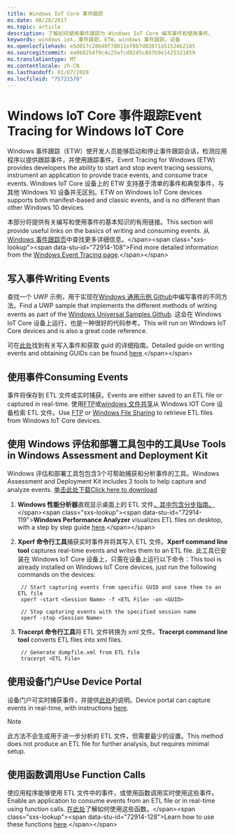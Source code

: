 ```yaml
---
title: Windows IoT Core 事件跟踪
ms.date: 08/28/2017
ms.topic: article
description: 了解如何使用事件跟踪为 Windows IoT Core 编写事件和使用事件。
keywords: windows iot，事件跟踪，ETW，windows 事件跟踪，设备
ms.openlocfilehash: e5d017c28640f78011ef0b7d82071a51524b2185
ms.sourcegitcommit: ea060254f9c4c25afcd0245c897b9e1425321859
ms.translationtype: MT
ms.contentlocale: zh-CN
ms.lasthandoff: 01/07/2020
ms.locfileid: "75721570"
---
```

# <a name="event-tracing-for-windows-iot-core"></a><span data-ttu-id="72914-104">Windows IoT Core 事件跟踪</span><span class="sxs-lookup"><span data-stu-id="72914-104">Event Tracing for Windows IoT Core</span></span>

<span data-ttu-id="72914-105">Windows 事件跟踪（ETW）使开发人员能够启动和停止事件跟踪会话，检测应用程序以提供跟踪事件，并使用跟踪事件。</span><span class="sxs-lookup"><span data-stu-id="72914-105">Event Tracing for Windows (ETW) provides developers the ability to start and stop event tracing sessions, instrument an application to provide trace events, and consume trace events.</span></span>
<span data-ttu-id="72914-106">Windows IoT Core 设备上的 ETW 支持基于清单的事件和典型事件，与其他 Windows 10 设备并无区别。</span><span class="sxs-lookup"><span data-stu-id="72914-106">ETW on Windows IoT Core devices supports both manifest-based and classic events, and is no different than other Windows 10 devices.</span></span>

<span data-ttu-id="72914-107">本部分将提供有关编写和使用事件的基本知识的有用链接。</span><span class="sxs-lookup"><span data-stu-id="72914-107">This section will provide useful links on the basics of writing and consuming events.</span></span> <span data-ttu-id="72914-108">从[Windows 事件跟踪页](https://msdn.microsoft.com/library/windows/desktop/bb968803(v=vs.85).aspx)中查找更多详细信息。</span><span class="sxs-lookup"><span data-stu-id="72914-108">Find more detailed information from the [Windows Event Tracing page](https://msdn.microsoft.com/library/windows/desktop/bb968803(v=vs.85).aspx).</span></span>

## <a name="writing-events"></a><span data-ttu-id="72914-109">写入事件</span><span class="sxs-lookup"><span data-stu-id="72914-109">Writing Events</span></span>

<span data-ttu-id="72914-110">查找一个 UWP 示例，用于实现在[Windows 通用示例 Github](https://github.com/Microsoft/Windows-universal-samples/tree/master/Samples/Logging)中编写事件的不同方法。</span><span class="sxs-lookup"><span data-stu-id="72914-110">Find a UWP sample that implements the different methods of writing events as part of the [Windows Universal Samples Github](https://github.com/Microsoft/Windows-universal-samples/tree/master/Samples/Logging).</span></span>
<span data-ttu-id="72914-111">这会在 Windows IoT Core 设备上运行，也是一种很好的代码参考。</span><span class="sxs-lookup"><span data-stu-id="72914-111">This will run on Windows IoT Core devices and is also a great code reference.</span></span>

<span data-ttu-id="72914-112">可在[此处](https://msdn.microsoft.com/library/windows/desktop/aa364161(v=vs.85).aspx)找到有关写入事件和获取 guid 的详细指南。</span><span class="sxs-lookup"><span data-stu-id="72914-112">Detailed guide on writing events and obtaining GUIDs can be found [here](https://msdn.microsoft.com/library/windows/desktop/aa364161(v=vs.85).aspx).</span></span>

## <a name="consuming-events"></a><span data-ttu-id="72914-113">使用事件</span><span class="sxs-lookup"><span data-stu-id="72914-113">Consuming Events</span></span>

<span data-ttu-id="72914-114">事件将保存到 ETL 文件或实时捕获。</span><span class="sxs-lookup"><span data-stu-id="72914-114">Events are either saved to an ETL file or captured in real-time.</span></span>
<span data-ttu-id="72914-115">使用[FTP](../connect-your-device/FTP.md)或[windows 文件共享](../manage-your-device/WindowsFileSharing.md)从 Windows IOT Core 设备检索 ETL 文件。</span><span class="sxs-lookup"><span data-stu-id="72914-115">Use [FTP](../connect-your-device/FTP.md) or [Windows File Sharing](../manage-your-device/WindowsFileSharing.md) to retrieve ETL files from Windows IoT Core devices.</span></span>

## <a name="use-tools-in-windows-assessment-and-deployment-kit"></a><span data-ttu-id="72914-116">使用 Windows 评估和部署工具包中的工具</span><span class="sxs-lookup"><span data-stu-id="72914-116">Use Tools in Windows Assessment and Deployment Kit</span></span>

<span data-ttu-id="72914-117">Windows 评估和部署工具包包含3个可帮助捕获和分析事件的工具。</span><span class="sxs-lookup"><span data-stu-id="72914-117">Windows Assessment and Deployment Kit includes 3 tools to help capture and analyze events.</span></span> [<span data-ttu-id="72914-118">单击此处下载</span><span class="sxs-lookup"><span data-stu-id="72914-118">Click here to download</span></span>](https://go.microsoft.com/fwlink/p/?LinkId=526740)


1. <span data-ttu-id="72914-119">**Windows 性能分析器**直观显示桌面上的 ETL 文件[，其中包含分步指南。](https://msdn.microsoft.com/library/windows/hardware/dn927319(v=vs.85).aspx)</span><span class="sxs-lookup"><span data-stu-id="72914-119">**Windows Performance Analyzer** visualizes ETL files on desktop, with a step by step guide [here](https://msdn.microsoft.com/library/windows/hardware/dn927319(v=vs.85).aspx).</span></span>

2. <span data-ttu-id="72914-120">**Xperf 命令行工具**捕获实时事件并将其写入 ETL 文件。</span><span class="sxs-lookup"><span data-stu-id="72914-120">**Xperf command line tool** captures real-time events and writes them to an ETL file.</span></span> <span data-ttu-id="72914-121">此工具已安装在 Windows IoT Core 设备上，只需在设备上运行以下命令：</span><span class="sxs-lookup"><span data-stu-id="72914-121">This tool is already installed on Windows IoT Core devices, just run the following commands on the devices:</span></span>

        // Start capturing events from specific GUID and save them to an ETL file
        xperf -start <Session Name> -f <ETL File> -on <GUID>

        // Stop capturing events with the specified session name
        xperf -stop <Session Name>


3. <span data-ttu-id="72914-122">**Tracerpt 命令行工具**将 ETL 文件转换为 xml 文件。</span><span class="sxs-lookup"><span data-stu-id="72914-122">**Tracerpt command line tool** converts ETL files into xml files.</span></span>

        // Generate dumpfile.xml from ETL file
        tracerpt <ETL File>


## <a name="use-device-portal"></a><span data-ttu-id="72914-123">使用设备门户</span><span class="sxs-lookup"><span data-stu-id="72914-123">Use Device Portal</span></span>

<span data-ttu-id="72914-124">设备门户可实时捕获事件，并提供[此处](https://msdn.microsoft.com/windows/uwp/debug-test-perf/device-portal)的说明。</span><span class="sxs-lookup"><span data-stu-id="72914-124">Device portal can capture events in real-time, with instructions [here](https://msdn.microsoft.com/windows/uwp/debug-test-perf/device-portal).</span></span>

> [!NOTE]
> <span data-ttu-id="72914-125">此方法不会生成用于进一步分析的 ETL 文件，但需要最少的设置。</span><span class="sxs-lookup"><span data-stu-id="72914-125">This method does not produce an ETL file for further analysis, but requires minimal setup.</span></span>

## <a name="use-function-calls"></a><span data-ttu-id="72914-126">使用函数调用</span><span class="sxs-lookup"><span data-stu-id="72914-126">Use Function Calls</span></span>

<span data-ttu-id="72914-127">使应用程序能够使用 ETL 文件中的事件，或使用函数调用实时使用这些事件。</span><span class="sxs-lookup"><span data-stu-id="72914-127">Enable an application to consume events from an ETL file or in real-time using function calls.</span></span>
<span data-ttu-id="72914-128">[在此处](https://msdn.microsoft.com/library/windows/desktop/aa363692(v=vs.85).aspx)了解如何使用这些函数。</span><span class="sxs-lookup"><span data-stu-id="72914-128">Learn how to use these functions [here](https://msdn.microsoft.com/library/windows/desktop/aa363692(v=vs.85).aspx).</span></span>

